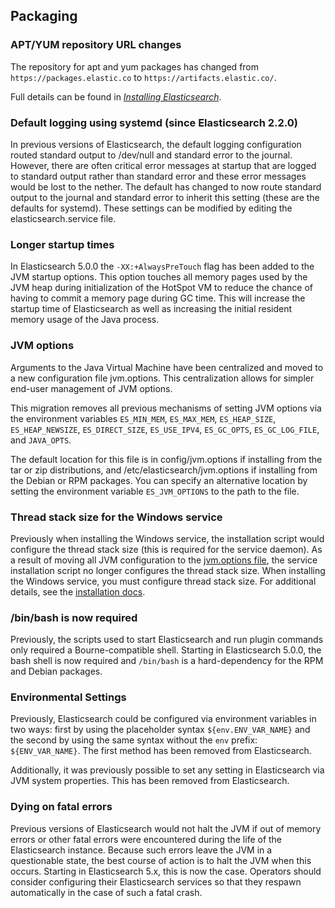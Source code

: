 ## Packaging

### APT/YUM repository URL changes

The repository for apt and yum packages has changed from `https://packages.elastic.co` to `https://artifacts.elastic.co/`.

Full details can be found in [_Installing Elasticsearch_](install-elasticsearch.html).

### Default logging using systemd (since Elasticsearch 2.2.0)

In previous versions of Elasticsearch, the default logging configuration routed standard output to /dev/null and standard error to the journal. However, there are often critical error messages at startup that are logged to standard output rather than standard error and these error messages would be lost to the nether. The default has changed to now route standard output to the journal and standard error to inherit this setting (these are the defaults for systemd). These settings can be modified by editing the elasticsearch.service file.

### Longer startup times

In Elasticsearch 5.0.0 the `-XX:+AlwaysPreTouch` flag has been added to the JVM startup options. This option touches all memory pages used by the JVM heap during initialization of the HotSpot VM to reduce the chance of having to commit a memory page during GC time. This will increase the startup time of Elasticsearch as well as increasing the initial resident memory usage of the Java process.

### JVM options

Arguments to the Java Virtual Machine have been centralized and moved to a new configuration file jvm.options. This centralization allows for simpler end-user management of JVM options.

This migration removes all previous mechanisms of setting JVM options via the environment variables `ES_MIN_MEM`, `ES_MAX_MEM`, `ES_HEAP_SIZE`, `ES_HEAP_NEWSIZE`, `ES_DIRECT_SIZE`, `ES_USE_IPV4`, `ES_GC_OPTS`, `ES_GC_LOG_FILE`, and `JAVA_OPTS`.

The default location for this file is in config/jvm.options if installing from the tar or zip distributions, and /etc/elasticsearch/jvm.options if installing from the Debian or RPM packages. You can specify an alternative location by setting the environment variable `ES_JVM_OPTIONS` to the path to the file.

### Thread stack size for the Windows service

Previously when installing the Windows service, the installation script would configure the thread stack size (this is required for the service daemon). As a result of moving all JVM configuration to the [jvm.options file](setting-system-settings.html#jvm-options), the service installation script no longer configures the thread stack size. When installing the Windows service, you must configure thread stack size. For additional details, see the [installation docs](windows.html#windows-service).

### /bin/bash is now required

Previously, the scripts used to start Elasticsearch and run plugin commands only required a Bourne-compatible shell. Starting in Elasticsearch 5.0.0, the bash shell is now required and `/bin/bash` is a hard-dependency for the RPM and Debian packages.

### Environmental Settings

Previously, Elasticsearch could be configured via environment variables in two ways: first by using the placeholder syntax `${env.ENV_VAR_NAME}` and the second by using the same syntax without the `env` prefix: `${ENV_VAR_NAME}`. The first method has been removed from Elasticsearch.

Additionally, it was previously possible to set any setting in Elasticsearch via JVM system properties. This has been removed from Elasticsearch.

### Dying on fatal errors

Previous versions of Elasticsearch would not halt the JVM if out of memory errors or other fatal errors were encountered during the life of the Elasticsearch instance. Because such errors leave the JVM in a questionable state, the best course of action is to halt the JVM when this occurs. Starting in Elasticsearch 5.x, this is now the case. Operators should consider configuring their Elasticsearch services so that they respawn automatically in the case of such a fatal crash.

